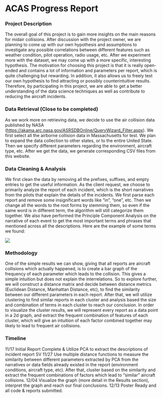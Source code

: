 # ACAS Progress Report
### Project Description
The overall goal of this project is to gain more insights on the main reasons for midair collisions. After discussion with the project owner, we are planning to come up with our own hypothesis and assumptions to investigate any possible correlations between different features such as weather condition, pilot operation, radio usage, etc. After we experiment more with the dataset, we may come up with a more specific, interesting hypothesis. The motivation for choosing this project is that it is really open-ended and contains a lot of information and parameters per report, which is quite challenging but rewarding. In addition, it also allows us to freely test our own hypothesis to find attracting or possibly counterintuitive results. Therefore, by participating in this project, we are able to get a better understanding of the data science techniques as well as contribute to reducing the aircraft incidents.

### Data Retrieval (Close to be completed)
As we work more on retrieving data, we decide to use the air collision data published by NASA (https://akama.arc.nasa.gov/ASRSDBOnline/QueryWizard_Filter.aspx). We first select all the airborne collision data in Massachusetts for test. We plan to expand the data collection to other states, or to the entire United State. Then we specify different parameters regarding the environment, aircraft type, etc. After we get the data, we generate corresponding CSV files from this website. 

### Data Cleaning & Analysis
We first clean the data by removing all the prefixes, suffixes, and empty entries to get the useful information. 
As the client request, we choose to primarily analyze the report of each incident, which is the short narratives from the pilots that explain the details of the incidents.  We first parse each report and remove some insignificant words like “in”, “one”, etc. Then we change all the words to the root forms by stemming them, so even if the same word is in different term, the algorithm will still categorize them together.
We also have performed the Principle Component Analysis on the narrative of each event to get the most important terms and phrases that mentioned across all the descriptions. Here are the example of some terms we found:

![](Screen%20Shot%202017-11-17%20at%203.03.44%20PM.png)

### Methodology
One of the simple results we can show, giving that all reports are aircraft collisions which actually happened, is to create a bar graph of the frequency of each parameter which leads to the collision. This gives a simple intuition but does not explain the interrelations. So to explore further, we will construct a distance matrix and decide between distance metrics (Euclidean Distance, Manhattan Distance, etc), to find the similarity between our different parameters in each report. After that, we will utilize clustering to find similar reports in each cluster and analysis based the size and combination of terms in each cluster to reach our conclusion. In order to visualize the cluster results, we will represent every report as a data point in a 2d graph, and extract the frequent combination of features of each cluster, which will give an intuition of each factor combined together may likely to lead to frequent air collisions. 

### Timeline
11/17 Initial Report Complete & Utilize PCA to extract the descriptions of incident report SV
11/27 Use multiple distance functions  to measure the similarity between different parameters extracted by PCA from the narratives or data fields already existed in the report (environment conditions, aircraft type, etc). After that, cluster based on the similarity and extract the frequent combinations of factors which lead to “similar” aircraft collisions.
12/04 Visualize the graph (more detail in the Results section), interpret the graph and reach our final conclusions.
12/13 Poster Ready and all code & reports submitted.
